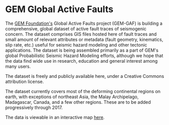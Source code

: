 # GEM Global Active Faults

The [GEM Foundation's][gem] Global Active Faults project (GEM-GAF) is building 
a comprehensive, global dataset of active fault traces of seismogenic concern. 
The dataset comprises GIS files hosted here of fault traces and small amount of 
relevant attributes or metadata (fault geometry, kinematics, slip rate, etc.) 
useful for seismic hazard modeling and other tectonic applications. The dataset 
is being assembled primarily as a part of GEM's global Probabilistic Seismic 
Hazard Modeling efforts, although we hope that the data find wide use in 
research, education and general interest among many users.

The dataset is freely and publicly available here, under a Creative Commons 
attribution license.

The dataset currently covers most of the deforming continental regions on 
earth, with exceptions of northeast Asia, the Malay Archipelago, Madagascar, 
Canada, and a few other regions. These are to be added progressively through 
2017.

The data is viewable in an interactive map [here][gaf-viewer].


[gem]: globalquakemodel.org
[gaf-viewer]: https://blogs.openquake.org/hazard/global-active-fault-viewer/
